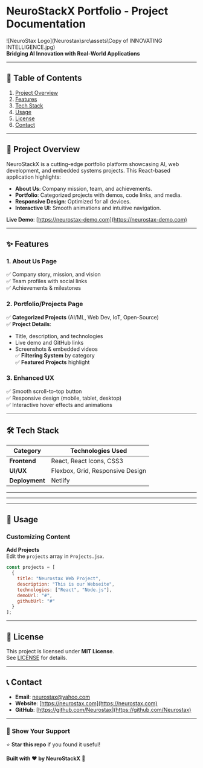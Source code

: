 # **NeuroStackX Portfolio - Project Documentation**  

![NeuroStax Logo](Neurostax\src\assets\Copy of INNOVATING INTELLIGENCE.jpg)  
**Bridging AI Innovation with Real-World Applications**  

---

## **📌 Table of Contents**  
1. [Project Overview](#-project-overview)  
2. [Features](#-features)  
3. [Tech Stack](#-tech-stack)    
4. [Usage](#-usage)  
5. [License](#-license)  
6. [Contact](#-contact)  

---

## **🚀 Project Overview**  
NeuroStackX is a cutting-edge portfolio platform showcasing AI, web development, and embedded systems projects. This React-based application highlights:  
- **About Us**: Company mission, team, and achievements.  
- **Portfolio**: Categorized projects with demos, code links, and media.  
- **Responsive Design**: Optimized for all devices.  
- **Interactive UI**: Smooth animations and intuitive navigation.  

**Live Demo**: [https://neurostax-demo.com](https://neurostax-demo.com)  

---

## **✨ Features**  

### **1. About Us Page**  
✅ Company story, mission, and vision  
✅ Team profiles with social links  
✅ Achievements & milestones  

### **2. Portfolio/Projects Page**  
✅ **Categorized Projects** (AI/ML, Web Dev, IoT, Open-Source)  
✅ **Project Details**:  
   - Title, description, and technologies  
   - Live demo and GitHub links  
   - Screenshots & embedded videos  
✅ **Filtering System** by category  
✅ **Featured Projects** highlight  

### **3. Enhanced UX**  
✅ Smooth scroll-to-top button  
✅ Responsive design (mobile, tablet, desktop)  
✅ Interactive hover effects and animations  

---

## **🛠 Tech Stack**  

| Category       | Technologies Used |  
|----------------|-------------------|  
| **Frontend**   | React, React Icons, CSS3 |  
| **UI/UX**      | Flexbox, Grid, Responsive Design |  
| **Deployment** | Netlify |  

---
---

---

## **🎨 Usage**  

### **Customizing Content**  
**Add Projects**  
   Edit the `projects` array in `Projects.jsx`.  
   ```jsx
   const projects = [
     {
       title: "Neurostax Web Project",
       description: "This is our Webseite",
       technologies: ["React", "Node.js"],
       demoUrl: "#",
       githubUrl: "#"
     }
   ];
   ```

---


## **📜 License**  
This project is licensed under **MIT License**.  
See [LICENSE](LICENSE) for details.  

---

## **📞 Contact**  
- **Email**: neurostax@yahoo.com 
- **Website**: [https://neurostax.com](https://neurostax.com)  
- **GitHub**: [https://github.com/Neurostax](https://github.com/Neurostax)  

---

### **🌟 Show Your Support**  
⭐ **Star this repo** if you found it useful!  

**Built with ❤️ by NeuroStackX** 🚀